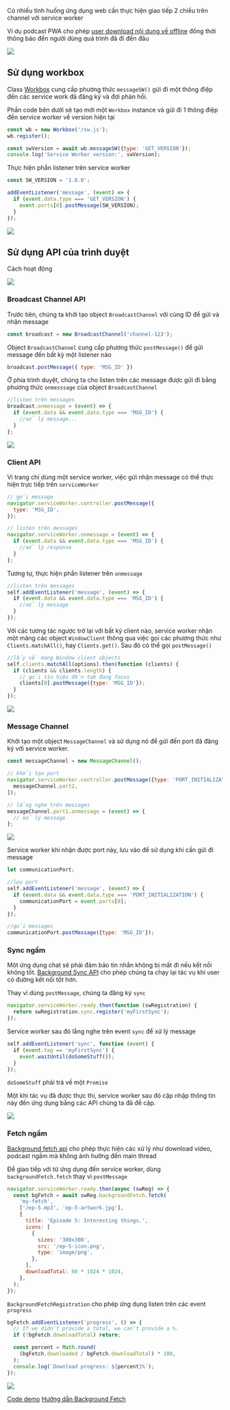 Có nhiều tình huống ứng dụng web cần thực hiện giao tiếp 2 chiều trên channel với service worker

Ví dụ podcast PWA cho phép [user download nội dung về offline](https://web.dev/app-like-pwas/#proactive-background-downloading) đồng thời thông báo đến người dùng quá trình đã đi đến đâu

![](https://web-dev.imgix.net/image/tcFciHGuF3MxnTr1y5ue01OGLBn2/HIbZyXbQNijm1S4eQlEv.png?auto=format&w=964)

## Sử dụng workbox

Class [Workbox](https://developers.google.com/web/tools/workbox/reference-docs/latest/module-workbox-window.Workbox) cung cấp phương thức `messageSW()` gửi đi một thông điệp đến các service work đã đăng ký và đợi phản hồi.

Phần code bên dưới sẽ tạo mới một `Workbox` instance và gửi đi 1 thông điệp đến service worker về version hiện tại

```js
const wb = new Workbox('/sw.js');
wb.register();

const swVersion = await wb.messageSW({type: 'GET_VERSION'});
console.log('Service Worker version:', swVersion);
```

Thực hiện phần listener trên service worker

```js
const SW_VERSION = '1.0.0';

addEventListener('message', (event) => {
  if (event.data.type === 'GET_VERSION') {
    event.ports[0].postMessage(SW_VERSION);
  }
});
```

![](https://web-dev.imgix.net/image/tcFciHGuF3MxnTr1y5ue01OGLBn2/DxyWzq96JQCU3hADZiN8.png?auto=format&w=845)

## Sử dụng API của trình duyệt

Cách hoạt động

![](https://web-dev.imgix.net/image/tcFciHGuF3MxnTr1y5ue01OGLBn2/nPYcdQbxAezigMiuoLJg.png?auto=format&w=741)

### Broadcast Channel API

Trước tiên, chúng ta khởi tạo object `BroadcastChannel` với cùng ID để gửi và nhận message

```js
const broadcast = new BroadcastChannel('channel-123');
```

Object `BroadcastChannel` cung cấp phương thức `postMessage()` để gửi message đến bất kỳ một listener nào

```js
broadcast.postMessage({ type: 'MSG_ID' })
```

Ở phía trình duyệt, chúng ta cho listen trên các message được gửi đi bằng phương thức `onmesssage` của object `BroadcastChannel`

```js
//listen trên messages
broadcast.onmessage = (event) => {
  if (event.data && event.data.type === 'MSG_ID') {
    //xử lý message...
  }
};
```

![](https://web-dev.imgix.net/image/tcFciHGuF3MxnTr1y5ue01OGLBn2/uWl3NVD3rxbSoA0JxvuN.png?auto=format&w=845)

### Client API

Vì trang chỉ dùng một service worker, việc gửi nhận message có thể thực hiện trực tiếp trên `serviceWorker`

```js
// gửi message
navigator.serviceWorker.controller.postMessage({
  type: 'MSG_ID',
});

// listen trên messages
navigator.serviceWorker.onmessage = (event) => {
  if (event.data && event.data.type === 'MSG_ID') {
    //xử lý response
  }
};
```

Tương tự, thực hiện phần listener trên `onmessage`

```js
//listen trên messages
self.addEventListener('message', (event) => {
  if (event.data && event.data.type === 'MSG_ID') {
    //xử lý message
  }
});
```

Với các tương tác ngược trở lại với bất ký client nào, service worker nhận một mảng các object `WindowClient` thông qua việc gọi các phương thức như `Clients.matchAll()`, hay `Clients.get()`. Sau đó có thể gọi `postMessage()`


```js
//lấy về màng Window client objects
self.clients.matchAll(options).then(function (clients) {
  if (clients && clients.length) {
    // gửi tín hiệu đến tab đang focus
    clients[0].postMessage({type: 'MSG_ID'});
  }
});
```

![](https://web-dev.imgix.net/image/tcFciHGuF3MxnTr1y5ue01OGLBn2/oApyHsmljr1KkBW85Wv9.png?auto=format&w=650)

### Message Channel

Khởi tạo một object `MessageChannel` và sử dụng nó để gửi đến port đã đăng ký với service worker.

```js
const messageChannel = new MessageChannel();

// khởi tạo port
navigator.serviceWorker.controller.postMessage({type: 'PORT_INITIALIZATION'}, [
  messageChannel.port2,
]);

// lắng nghe trên messages
messageChannel.port1.onmessage = (event) => {
  // xử lý message
};
```

![](https://web-dev.imgix.net/image/tcFciHGuF3MxnTr1y5ue01OGLBn2/THMp68FKAah5qYIsiFOk.png?auto=format&w=741)

Service worker khi nhận được port này, lưu vào để sử dụng khi cần gửi đi message

```js
let communicationPort;

//lưu port
self.addEventListener('message', (event) => {
  if (event.data && event.data.type === 'PORT_INITIALIZATION') {
    communicationPort = event.ports[0];
  }
});

//gửi messages
communicationPort.postMessage({type: 'MSG_ID'});
```

### Sync ngầm

Một ứng dụng chat sẽ phải đảm bảo tin nhắn không bị mất đi nếu kết nối không tốt. [Background Sync API](https://developers.google.com/web/updates/2015/12/background-sync) cho phép chúng ta chạy lại tác vụ khi user có đường kết nối tốt hơn.

Thay vì dùng `postMessage`, chúng ta đăng ký `sync`

```js
navigator.serviceWorker.ready.then(function (swRegistration) {
  return swRegistration.sync.register('myFirstSync');
});
```

Service worker sau đó lắng nghe trên event `sync` để xử lý message

```js
self.addEventListener('sync', function (event) {
  if (event.tag == 'myFirstSync') {
    event.waitUntil(doSomeStuff());
  }
});
```

`doSomeStuff` phải trả về một `Promise`

Một khi tác vụ đã được thực thi, service worker sau đó cập nhập thông tin này đến ứng dụng bằng các API chúng ta đã đề cập.

![](https://web-dev.imgix.net/image/tcFciHGuF3MxnTr1y5ue01OGLBn2/eMbvk9IRoaAggs8t5CbF.png?auto=format&w=845)

### Fetch ngầm

[Background fetch api](https://developers.google.com/web/updates/2018/12/background-fetch) cho phép thực hiện các xử lý như download video, podcast ngầm mà không ảnh hưởng đến main thread

Để giao tiếp với từ ứng dụng đến service worker, dùng `backgroundFetch.fetch` thay vì `postMessage`

```js
navigator.serviceWorker.ready.then(async (swReg) => {
  const bgFetch = await swReg.backgroundFetch.fetch(
    'my-fetch',
    ['/ep-5.mp3', 'ep-5-artwork.jpg'],
    {
      title: 'Episode 5: Interesting things.',
      icons: [
        {
          sizes: '300x300',
          src: '/ep-5-icon.png',
          type: 'image/png',
        },
      ],
      downloadTotal: 60 * 1024 * 1024,
    },
  );
});
```

`BackgroundFetchRegistration` cho phép ứng dụng listen trên các event `progress`

```js
bgFetch.addEventListener('progress', () => {
  // If we didn't provide a total, we can't provide a %.
  if (!bgFetch.downloadTotal) return;

  const percent = Math.round(
    (bgFetch.downloaded / bgFetch.downloadTotal) * 100,
  );
  console.log(`Download progress: ${percent}%`);
});
```

![](https://web-dev.imgix.net/image/tcFciHGuF3MxnTr1y5ue01OGLBn2/Ii1koJyCl0drJyewTIxV.png?auto=format&w=845)

[Code demo](https://bgfetch-http203.glitch.me/)
[Hướng dẫn Background Fetch](https://developers.google.com/web/updates/2018/12/background-fetch)
